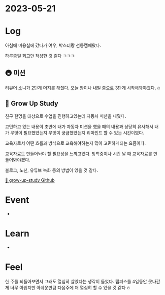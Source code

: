 # 2023-05-21

# Log

아침에 미용실에 갔다가 여우, 박스터랑 선릉캠에왔다.

하루종일 회고만 작성한 것 같다 ㅋㅋㅋ

## 🚇 미션

리뷰어 소니가 2단계 머지를 해줬다. 오늘 밤이나 내일 중으로 3단계 시작해봐야겠다. 🔥

## 🌱 Grow Up Study

친구 한명을 대상으로 수업을 진행하고있는데 자동차 미션을 내줬다.

고민하고 있는 내용이 초반에 내가 자동차 미션을 했을 때의 내용과 상당히 유사해서 내가 무엇이 필요했었는지 무엇이 궁금했었는지 리마인드 할 수 있는 시간이였다.

교육자로서 어떤 흐름과 방식으로 교육해야하는지 많이 고민하게되는 요즘이다.

교육자료도 만들어놔야 할 필요성을 느끼고있다.
방학중이나 시간 날 때 교육자료를 만들어봐야겠다.

블로그, 노션, 유튜브 녹화 등의 방법이 있을 것 같다.

[🐙 grow-up-study Github](https://github.com/grow-up-study)

# Event

- 

# Learn

- 

# Feel

한 주를 되돌아보면서 그래도 열심히 살았다는 생각이 들었다.
캠퍼스를 4일동안 못나간게 너무 아쉽지만 아쉬운만큼 다음주에 더 열심히 할 수 있을 것 같다 🔥